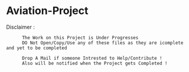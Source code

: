 # Aviation-Project
Disclaimer :

          The Work on this Project is Under Progresses
          DO Not Open/Copy/Use any of these files as they are icomplete and yet to be completed

          Drop A Mail if someone Intrested to Help/Contribute !
          Also will be notified when the Project gets Completed !
